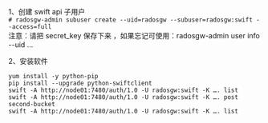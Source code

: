 1、创建 swift api 子用户  
``` # radosgw-admin subuser create --uid=radosgw --subuser=radosgw:swift --access=full ```  
注意：请把 secret_key 保存下来 ，如果忘记可使用：radosgw-admin user info --uid …  

2、安装软件  
```
yum install -y python-pip
pip install --upgrade python-swiftclient
swift -A http://node01:7480/auth/1.0 -U radosgw:swift -K …. list
swift -A http://node01:7480/auth/1.0 -U radosgw:swift -K …. post second-bucket
swift -A http://node01:7480/auth/1.0 -U radosgw:swift -K …. list
```  

